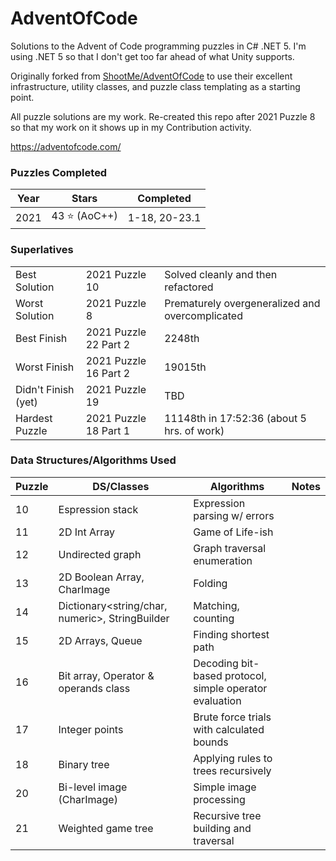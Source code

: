 # AdventOfCode
Solutions to the Advent of Code programming puzzles in C# .NET 5. I'm using .NET 5 so that I don't get too far ahead of what Unity supports.

Originally forked from [ShootMe/AdventOfCode](https://github.com/ShootMe/AdventOfCode) to use their excellent infrastructure, utility classes, and puzzle class templating as a starting point.

All puzzle solutions are my work. Re-created this repo after 2021 Puzzle 8 so that my work on it shows up in my Contribution activity.



https://adventofcode.com/

### Puzzles Completed
| Year | Stars | Completed |
| ---- | ----- | --------- |
| 2021 | 43 :star: (AoC++)| 1-18, 20-23.1 |

### Superlatives
| | | |
| - | - | - |
| Best Solution | 2021 Puzzle 10 | Solved cleanly and then refactored |
| Worst Solution | 2021 Puzzle 8 | Prematurely overgeneralized and overcomplicated |
| Best Finish | 2021 Puzzle 22 Part 2 | 2248th |
| Worst Finish | 2021 Puzzle 16 Part 2 | 19015th |
| Didn't Finish (yet) | 2021 Puzzle 19 | TBD |
| Hardest Puzzle | 2021 Puzzle 18 Part 1 | 11148th in 17:52:36 (about 5 hrs. of work) |

### Data Structures/Algorithms Used
| Puzzle | DS/Classes | Algorithms | Notes |
|-|-|-|-|
|10|Espression stack|Expression parsing w/ errors||
|11|2D Int Array|Game of Life-ish||
|12|Undirected graph|Graph traversal enumeration||
|13|2D Boolean Array, CharImage|Folding||
|14|Dictionary<string/char, numeric>, StringBuilder|Matching, counting||
|15|2D Arrays, Queue|Finding shortest path||
|16|Bit array, Operator & operands class|Decoding bit-based protocol, simple operator evaluation||
|17|Integer points|Brute force trials with calculated bounds||
|18|Binary tree|Applying rules to trees recursively||
|20|Bi-level image (CharImage)|Simple image processing||
|21|Weighted game tree|Recursive tree building and traversal||



